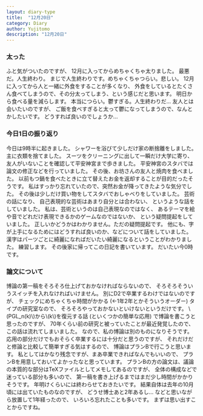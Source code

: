 ```yaml
---
layout: diary-type
title:  "12月20日"
category: Diary
author: Yujitomo
description: "12月20日"
---
```



### 太った

ふと気がついたのですが、
12月に入ってからめちゃくちゃ太りました。
最悪だ。人生終わり。
まじで人生終わりです。めちゃくちゃつらい。悲しい。
12月に入ってから人と一緒に外食をすることが多くなり、
外食をしているとたくさん食べてしまうので、その分太ってしまう、という感じだと思います。
明日から食べる量を減らします。
本当につらい。鬱すぎる。人生終わりだ...
友人とは会いたいのですが、
ご飯を食べすぎると太って鬱になってしまうので、なんとかしたいです。
どうすれば良いのでしょうか...



### 今日1日の振り返り

今日は9時半に起きました。
シャワーを浴びて少しだけ家の断捨離をしました。
主に衣類を捨てました。
スーツをクリーニングに出して一瞬だけ大学に寄り、
友人がいないことを確認して平安神宮まで歩きました。
平安神宮のスタバでは論文の修正などを行っていました。
その後、お坊さんの友人と焼肉を食べました。
以前もつ鍋を食べたときに立て替えたお金を返却することが目的だったそうです。
私はすっかり忘れていたので、突然お金が降ってきたような気分でした。
その後は少しだけ買い物をしてスタバでおしゃべりをしていました。
芸術の話になり、
自己表現的な芸術はあまり自分とは合わない、
というような話をしていました。
私は、芸術というのは自己表現なのではなく、
あるテーマを絵や音でどれだけ表現できるかのゲームなのではないか、
という疑問提起をしていました。
正しいかどうかはわかりません。ただの疑問提起です。
他にも、字が上手になるためにはどうすれば良いのか、などについて話をしていました。
漢字はパーツごとに綺麗になればだいたい綺麗になるということがわかりました。
練習します。
その後家に帰ってこの日記を書いています。
だいたい今0時です。




### 論文について

博論の第一稿をそろそろ仕上げておかなければならないので、
そろそろそういうスイッチを入れなければいけません。
別にD2で卒業するわけではないのですが、
チェックにめちゃくちゃ時間がかかる (←1年2年とかそういうオーダー) タイプの研究室なので、
そろそろやっておかないといけないというだけです。
\\(PGL_n(k)\\)から\\(k\\)を復元する話 (といくつかの簡単な応用) で博論を書こうと思ったのですが、
70年くらい前の研究と被っていたことが最近発覚したので、この話は流れてしまいました。
なので、私の博論は別のものになりそうです。
応用の部分だけでもおそらく卒業するには十分だと思うのですが、
それだけだと修論と比較して簡単すぎる気はするので、
博論はプランBで行こうと思います。
私としてはかなり残念ですが、まあ卒業できればなんでもいいので、
プランBを用意しておいてよかったなと思っています。
プランBの方の論文は、議論の本質的な部分はTeXファイルとしてメモしてあるのですが、
全体の構成などで迷っている部分も多いので、
第一稿を書き上げるまではまだ少し時間がかかりそうです。
年明けくらいには終わらせておきたいです。
結果自体は去年の10月頃には出ていたものなのですが、
どうせ博士あと2年あるし... などと思いながら放置して1年経ったので、
いろいろ忘れたことも多いです。
まずは思い出すことからですね。
